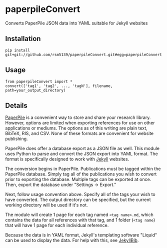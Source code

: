 # paperpileConvert
Converts PaperPile JSON data into YAML suitable for Jekyll websites

## Installation

```
pip install git+git://github.com/rsm5139/paperpileConvert.git#egg=paperpileConvert
```

## Usage

```
from paperpileConvert import *
convert(['tag1', 'tag2', ..., 'tagN'], filename, path=your_output_directory)
```

## Details

[PaperPile](https://paperpile.com/welcome) is a convenient way to store and share your research library. However, options are limited when exporting references for use on other applications or mediums. The options as of this writing are plain text, BibTeX, RIS, and CSV. None of these formats are convenient for website publishing.

PaperPile does offer a database export as a JSON file as well. This module uses Python to parse and convert the JSON export into YAML format. The format is specifically designed to work with [Jekyll](https://jekyllrb.com/) websites.

The conversion begins in PaperPile. Publications must be tagged within the PaperPile database. Simply tag all of the publications you wish to convert prior to exporting the database. Multiple tags can be exported at once. Then, export the database under "Settings -> Export."

Next, follow usage convention above. Specify all of the tags your wish to have converted. The output directory can be specified, but the current working directory will be used if it's not.

The module will create 1 page for each tag named ```<tag name>.md```, which contains the data for all references with that tag, and 1 folder (```<tag name```) that will have 1 page for each individual reference.

Because the data is in YAML format, Jekyll's templating software "Liquid" can be used to display the data. For help with this, see [JekyllBib](https://github.com/scrim-network/JekyllBib).
